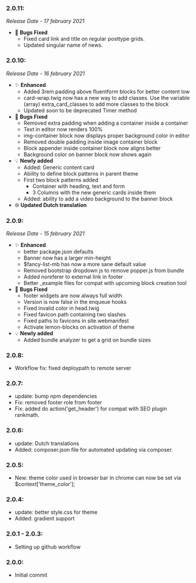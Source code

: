 ### 2.0.11:

_Release Date - 17 february 2021_

-   🐛 **Bugs Fixed**
    -   Fixed card link and title on regular posttype grids.
    -   Updated singular name of news.

### 2.0.10:

_Release Date - 16 february 2021_

-   ✨ **Enhanced**
    -   Added 3rem padding above fluentform blocks for better content low
    -   card-wrap.twig now has a new way to add classes. Use the variable (array) extra_card_classes to add more classes to the block
    -   Updated soon to be deprecated Timer method
-   🐛 **Bugs Fixed**
    -   Removed extra padding when adding a container inside a container
    -   Text in editor now renders 100%
    -   img-container block now displays proper background color in editor
    -   Removed double padding inside image container block
    -   Block appender inside container block now aligns better
    -   Background color on banner block now shows again
-   💡 **Newly added**
    -   Added: Generic content card
    -   Ability to define block patterns in parent theme
    -   First two block patterns added
        -   Container with heading, text and form
        -   3 Columns with the new generic cards inside them
    -   Added: ability to add a video background to the banner block
-   🌐 **Updated Dutch translation**

### 2.0.9:

_Release Date - 15 february 2021_

-   ✨ **Enhanced**
    -   better package.json defaults
    -   Banner now has a larger min-height
    -   $fancy-list-mb has now a more sane default value
    -   Removed bootstrap dropdown js to remove popper.js from bundle
    -   Added noreferer to external link in footer
    -   Better \_example files for compat with upcoming block creation tool
-   🐛 **Bugs Fixed**
    -   footer widgets are now always full width
    -   Version is now false in the enqueue hooks
    -   Fixed invalid color in head.twig
    -   Fixed favicon path containing two slashes
    -   Fixed paths to favicons in site.webmanifest
    -   Activate lemon-blocks on activation of theme
-   💡 **Newly added**
    -   Added bundle analyzer to get a grid on bundle sizes

### 2.0.8:

-   Workflow fix: fixed deploypath to remote server

### 2.0.7:

-   update: bump npm dependencies
-   Fix: removed footer role from footer
-   Fix: added do action('get_header') for compat with SEO plugin rankmath.

### 2.0.6:

-   update: Dutch translations
-   Added: composer.json file for automated updating via composer.

### 2.0.5:

-   New: theme color used in browser bar in chrome can now be set via $context['theme_color'];

### 2.0.4:

-   update: better style.css for theme
-   Added: gradient support

### 2.0.1 - 2.0.3:

-   Setting up github workflow

### 2.0.0:

-   Initial commit
